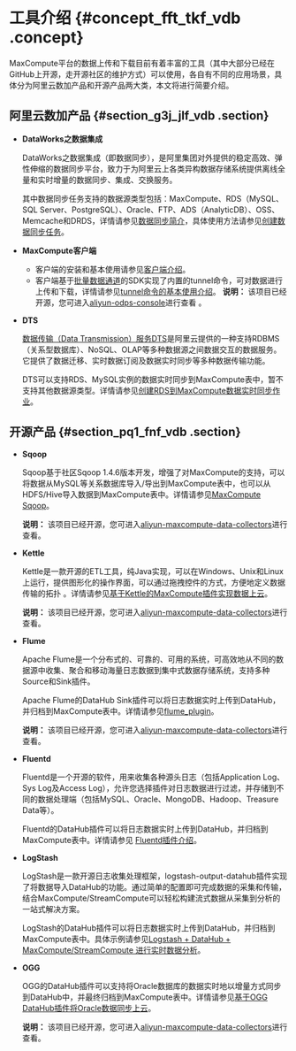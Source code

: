 # 工具介绍 {#concept_fft_tkf_vdb .concept}

MaxCompute平台的数据上传和下载目前有着丰富的工具（其中大部分已经在GitHub上开源，走开源社区的维护方式）可以使用，各自有不同的应用场景，具体分为阿里云数加产品和开源产品两大类，本文将进行简要介绍。

## 阿里云数加产品 {#section_g3j_jlf_vdb .section}

-   **DataWorks之数据集成**

    DataWorks之数据集成（即数据同步），是阿里集团对外提供的稳定高效、弹性伸缩的数据同步平台，致力于为阿里云上各类异构数据存储系统提供离线全量和实时增量的数据同步、集成、交换服务。

    其中数据同步任务支持的数据源类型包括：MaxCompute、RDS（MySQL、SQL Server、PostgreSQL）、Oracle、FTP、ADS（AnalyticDB）、OSS、Memcache和DRDS，详情请参见[数据同步简介](https://help.aliyun.com/document_detail/47677.html)，具体使用方法请参见[创建数据同步任务](https://help.aliyun.com/document_detail/30269.html)。

-   **MaxCompute客户端**

    -   客户端的安装和基本使用请参见[客户端介绍](../../../../cn.zh-CN/工具及下载/客户端.md)。
    -   客户端基于[批量数据通道](cn.zh-CN/用户指南/数据上传下载/批量数据通道SDK介绍/批量数据通道概要.md)的SDK实现了内置的tunnel命令，可对数据进行上传和下载，详情请参见[tunnel命令的基本使用介绍](cn.zh-CN/用户指南/数据上传下载/Tunnel命令操作.md)。
    **说明：** 该项目已经开源，您可进入[aliyun-odps-console](https://github.com/aliyun/aliyun-odps-console)进行查看 。

-   **DTS**

    [数据传输（Data Transmission）服务DTS](https://help.aliyun.com/document_detail/26592.html)是阿里云提供的一种支持RDBMS（关系型数据库）、NoSQL、OLAP等多种数据源之间数据交互的数据服务。它提供了数据迁移、实时数据订阅及数据实时同步等多种数据传输功能。

    DTS可以支持RDS、MySQL实例的数据实时同步到MaxCompute表中，暂不支持其他数据源类型。详情请参见[创建RDS到MaxCompute数据实时同步作业](https://help.aliyun.com/document_detail/44547.html)。


## 开源产品 {#section_pq1_fnf_vdb .section}

-   **Sqoop**

    Sqoop基于社区Sqoop 1.4.6版本开发，增强了对MaxCompute的支持，可以将数据从MySQL等关系数据库导入/导出到MaxCompute表中，也可以从HDFS/Hive导入数据到MaxCompute表中。详情请参见[MaxCompute Sqoop](https://github.com/aliyun/aliyun-maxcompute-data-collectors/wiki/odps-sqoop)。

    **说明：** 该项目已经开源，您可进入[aliyun-maxcompute-data-collectors](https://github.com/aliyun/aliyun-maxcompute-data-collectors)进行查看。

-   **Kettle**

    Kettle是一款开源的ETL工具，纯Java实现，可以在Windows、Unix和Linux上运行，提供图形化的操作界面，可以通过拖拽控件的方式，方便地定义数据传输的拓扑 。详情请参见[基于Kettle的MaxCompute插件实现数据上云](https://yq.aliyun.com/articles/68911?spm=a2c4g.11186623.2.14.oSXp9R)。

    **说明：** 该项目已经开源，您可进入[aliyun-maxcompute-data-collectors](https://github.com/aliyun/aliyun-maxcompute-data-collectors?spm=a2c4g.11186623.2.15.oSXp9R)进行查看。

-   **Flume**

    Apache Flume是一个分布式的、可靠的、可用的系统，可高效地从不同的数据源中收集、聚合和移动海量日志数据到集中式数据存储系统，支持多种Source和Sink插件。

    Apache Flume的DataHub Sink插件可以将日志数据实时上传到DataHub，并归档到MaxCompute表中。详情请参见[flume\_plugin](https://github.com/aliyun/aliyun-maxcompute-data-collectors/wiki/flume_plugin?spm=a2c4g.11186623.2.16.oSXp9R)。

    **说明：** 该项目已经开源，您可进入[aliyun-maxcompute-data-collectors](https://github.com/aliyun/aliyun-maxcompute-data-collectors?spm=a2c4g.11186623.2.17.oSXp9R)进行查看。

-   **Fluentd**

    Fluentd是一个开源的软件，用来收集各种源头日志（包括Application Log、Sys Log及Access Log），允许您选择插件对日志数据进行过滤，并存储到不同的数据处理端（包括MySQL、Oracle、MongoDB、Hadoop、Treasure Data等）。

    Fluentd的DataHub插件可以将日志数据实时上传到DataHub，并归档到MaxCompute表中。详情请参见 [Fluentd插件介绍](https://help.aliyun.com/document_detail/47450.html?spm=a2c4g.11186623.2.18.oSXp9R)。

-   **LogStash**

    LogStash是一款开源日志收集处理框架，logstash-output-datahub插件实现了将数据导入DataHub的功能。通过简单的配置即可完成数据的采集和传输，结合MaxCompute/StreamCompute可以轻松构建流式数据从采集到分析的一站式解决方案。

    LogStash的DataHub插件可以将日志数据实时上传到DataHub，并归档到MaxCompute表中。具体示例请参见[Logstash + DataHub + MaxCompute/StreamCompute 进行实时数据分析](https://yq.aliyun.com/articles/61766?spm=a2c4g.11186623.2.19.oSXp9R)。

-   **OGG**

    OGG的DataHub插件可以支持将Oracle数据库的数据实时地以增量方式同步到DataHub中，并最终归档到MaxCompute表中。详情请参见[基于OGG DataHub插件将Oracle数据同步上云](https://yq.aliyun.com/articles/66139?spm=a2c4g.11186623.2.20.oSXp9R)。

    **说明：** 该项目已经开源，您可进入[aliyun-maxcompute-data-collectors](https://github.com/aliyun/aliyun-maxcompute-data-collectors?spm=a2c4g.11186623.2.21.oSXp9R)进行查看。


